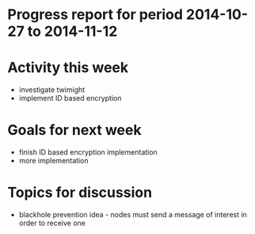 Progress report for period 2014-10-27  to 2014-11-12
===

# Activity this week
- investigate twimight
- implement ID based encryption

# Goals for next week
- finish ID based encryption implementation
- more implementation

# Topics for discussion
- blackhole prevention idea - nodes must send a message of interest in order to receive one

